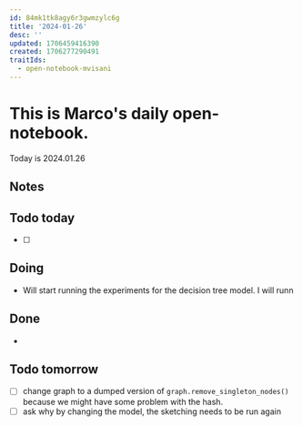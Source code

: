 ```yaml
---
id: 84mk1tk8agy6r3gwmzylc6g
title: '2024-01-26'
desc: ''
updated: 1706459416390
created: 1706277290491
traitIds:
  - open-notebook-mvisani
---
```

# This is Marco's daily open-notebook.

Today is 2024.01.26


## Notes

## Todo today
- [ ] 

## Doing
* Will start running the experiments for the decision tree model. I will runn

## Done
*  


## Todo tomorrow
- [ ] change graph to a dumped version of `graph.remove_singleton_nodes()` because we might have some problem with the hash. 
- [ ] ask why by changing the model, the sketching needs to be run again